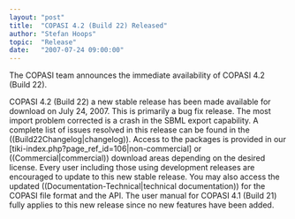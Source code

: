 ```yaml
---
layout: "post"
title:  "COPASI 4.2 (Build 22) Released"
author: "Stefan Hoops"
topic:  "Release"
date:   "2007-07-24 09:00:00"
---
```


The COPASI team announces the immediate availability of COPASI 4.2 (Build 22).

COPASI 4.2 (Build 22) a new stable release has been made available for download on July 24, 2007. This is primarily a bug fix release. The most import problem corrected is a crash in the SBML export capability. A complete list of issues resolved in this release can be found in the ((Build22Changelog|changelog)). Access to the packages is provided in our [tiki-index.php?page_ref_id=106|non-commercial]  or ((Commercial|commercial)) download areas depending on the desired license. Every user including those using development releases are encouraged to update to this new stable release.
You may also access the updated ((Documentation-Technical|technical documentation)) for the COPASI file format and the API. The user manual for COPASI 4.1 (Build 21) fully applies to this new release since no new features have been added. 

